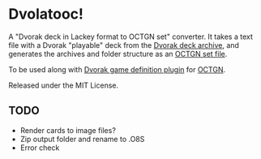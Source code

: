 Dvolatooc!
==========

A "Dvorak deck in Lackey format to OCTGN set" converter. It takes a text file with a Dvorak "playable" deck from the [Dvorak deck archive](http://www.dvorakgame.co.uk/index.php/Category:Playable_decks), and generates the archives and folder structure as an [OCTGN set file](https://github.com/kellyelton/OCTGN/wiki/Xml-Set-Description).

To be used along with [Dvorak game definition plugin](https://github.com/raohmaru/Dvorak-OCTGN) for [OCTGN](http://kellyelton.github.com/OCTGN/).

Released under the MIT License.

TODO
----
* Render cards to image files?
* Zip output folder and rename to .O8S
* Error check
